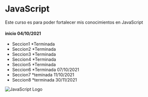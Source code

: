 # JavaScript
Este curso es para poder fortalecer mis conocimientos en JavaScript
<h4>inicio 04/10/2021</h4>

* Seccion1
         *Terminada
* Seccion2
         *Terminada
* Seccion3
         *Terminada
* Seccion4
         *Terminada
* Seccion5
         *Terminada
* Seccion6
         *Terminada 07/10/2021
* Seccion7
         *teminada 11/10/2021
* Seccion8
         *terminada 30/11/2021
         
![JavaScript Logo](https://upload.wikimedia.org/wikipedia/commons/thumb/9/99/Unofficial_JavaScript_logo_2.svg/480px-Unofficial_JavaScript_logo_2.svg.png)
